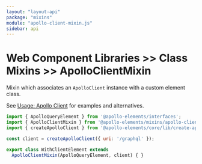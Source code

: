 ```yaml
---
layout: "layout-api"
package: "mixins"
module: "apollo-client-mixin.js"
sidebar: api
---
```


<!-- ----------------------------------------------------------------------------------------
     Welcome! This file includes automatically generated API documentation.
     To edit the docs that appear within, find the original source file under `packages/*`,
     corresponding to the package name and module in this YAML front-matter block.
     Thank you for your interest in Apollo Elements 😁
------------------------------------------------------------------------------------------ -->

# Web Component Libraries >> Class Mixins >> ApolloClientMixin

Mixin which associates an `ApolloClient` instance with a custom element class.

See [Usage: Apollo Client](/guides/usage/apollo-client/) for examples and alternatives.

```js
import { ApolloQueryElement } from '@apollo-elements/interfaces';
import { ApolloClientMixin } from '@apollo-elements/mixins/apollo-client-mixin';
import { createApolloClient } from '@apollo-elements/core/lib/create-apollo-client';

const client = createApolloClient({ uri: '/graphql' });

export class WithClientElement extends
  ApolloClientMixin(ApolloQueryElement, client) { }
```
